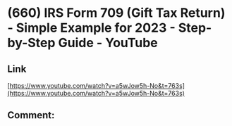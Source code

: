 # (660) IRS Form 709 (Gift Tax Return) - Simple Example for 2023 - Step-by-Step Guide - YouTube
## Link 
 [https://www.youtube.com/watch?v=a5wJow5h-No&t=763s](https://www.youtube.com/watch?v=a5wJow5h-No&t=763s) 
 ## Comment: